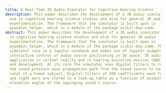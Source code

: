 ```yaml
---
title: A Real-Time 3D Audio Simulator for Cognitive Hearing Science
description: This paper describes the development of a 3D audio simulator for
  use in cognitive hearing science studies and also for general 3D audio
  experimentation. The framework that the simulator is built upon is
  pyaudio\_helper, which is a module of the package scikit-dsp-comm.
abstract: This paper describes the development of a 3D audio simulator for use
  in cognitive hearing science studies and also for general 3D audio
  experimentation. The framework that the simulator is built upon is
  pyaudio\_helper, which is a module of the package scikit-dsp-comm. The
  simulator runs in a Jupyter notebook and makes use of Jupyter widgets for
  interactive control of audio source positioning in 3D space. 3D audio has
  application in virtual reality and in hearing assistive devices (HAD) research
  and development. At its core the simulator uses digital filters to represent
  the sound pressure wave propagation path from the sound source to each ear
  canal of a human subject. Digital filters of 200 coefficients each for left
  and right ears are stored in a look-up table as a function of azimuth and
  elevation angles of the impinging sound's source.
---
```


